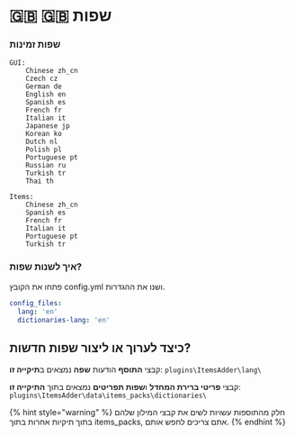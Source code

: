 # 🇬🇧 🇬🇧 שפות

### שפות זמינות

```
GUI: 
    Chinese zh_cn
    Czech cz
    German de
    English en
    Spanish es
    French fr
    Italian it
    Japanese jp
    Korean ko
    Dutch nl
    Polish pl
    Portuguese pt
    Russian ru
    Turkish tr
    Thai th

Items: 
    Chinese zh_cn
    Spanish es
    French fr
    Italian it
    Portuguese pt
    Turkish tr
```

### איך לשנות שפות?

פתחו את הקובץ config.yml ושנו את ההגדרות.

```yaml
config_files:
  lang: 'en'
  dictionaries-lang: 'en'
```

## כיצד לערוך או ליצור שפות חדשות?

קבצי **התוסף** הודעות **שפה** נמצאים ב**תיקייה זו**: `plugins\ItemsAdder\lang\`

קבצי **פריטי ברירת המחדל** ו**שפות תפריטים** נמצאים בתוך **התיקייה זו**: `plugins\ItemsAdder\data\items_packs\dictionaries\`

{% hint style="warning" %}
חלק מהתוספות עשויות לשים את קבצי המילון שלהם בתוך תיקיות אחרות בתוך items\_packs, אתם צריכים לחפש אותם.
{% endhint %}
